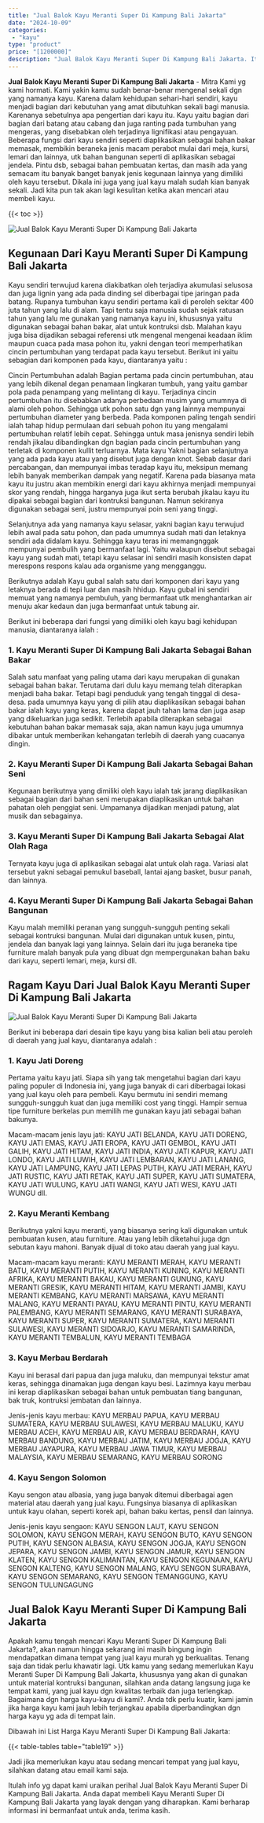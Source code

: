 ```yaml
---
title: "Jual Balok Kayu Meranti Super Di Kampung Bali Jakarta"
date: "2024-10-09"
categories:
 - "kayu"
type: "product"
price: "[1200000]"
description: "Jual Balok Kayu Meranti Super Di Kampung Bali Jakarta. Itulah info yg dapat kami uraikan perihal Jual Balok Kayu Meranti Super Di Kampung Bali Jakarta. Anda..."
---
```


**Jual Balok Kayu Meranti Super Di Kampung Bali Jakarta** - Mitra Kami yg kami hormati. Kami yakin kamu sudah benar-benar mengenal sekali dgn yang namanya kayu. Karena dalam kehidupan sehari-hari sendiri, kayu menjadi bagian dari kebutuhan yang amat dibutuhkan sekali bagi manusia. Karenanya sebetulnya apa pengertian dari kayu itu. Kayu yaitu bagian dari bagian dari batang atau cabang dan juga ranting pada tumbuhan yang mengeras, yang disebabkan oleh terjadinya lignifikasi atau pengayuan. Beberapa fungsi dari kayu sendiri seperti diaplikasikan sebagai bahan bakar memasak, membikin beraneka jenis macam perabot mulai dari meja, kursi, lemari dan lainnya, utk bahan bangunan seperti di aplikasikan sebagai jendela. Pintu dsb, sebagai bahan pembuatan kertas, dan masih ada yang semacam itu banyak banget banyak jenis kegunaan lainnya yang dimiliki oleh kayu tersebut. Dikala ini juga yang jual kayu malah sudah kian banyak sekali. Jadi kita pun tak akan lagi kesulitan ketika akan mencari atau membeli kayu.

{{< toc >}}

![Jual Balok Kayu Meranti Super Di Kampung Bali Jakarta](/images/kayu/kayu36.jpg)

## Kegunaan Dari Kayu Meranti Super Di Kampung Bali Jakarta

Kayu sendiri terwujud karena diakibatkan oleh terjadiya akumulasi selusosa dan juga lignin yang ada pada dinding sel diberbagai tipe jaringan pada batang. Rupanya tumbuhan kayu sendiri pertama kali di peroleh sekitar 400 juta tahun yang lalu di alam. Tapi tentu saja manusia sudah sejak ratusan tahun yang lalu me gunakan yang namanya kayu ini, khususnya yaitu digunakan sebagai bahan bakar, alat untuk kontruksi dsb. Malahan kayu juga bisa dijadikan sebagai referensi utk mengenal mengenai keadaan iklim maupun cuaca pada masa pohon itu, yakni dengan teori memperhatikan cincin pertumbuhan yang terdapat pada kayu tersebut. Berikut ini yaitu sebagian dari komponen pada kayu, diantaranya yaitu :

Cincin Pertumbuhan adalah Bagian pertama pada cincin pertumbuhan, atau yang lebih dikenal degan penamaan lingkaran tumbuh, yang yaitu gambar pola pada penampang yang melintang di kayu. Terjadinya cincin pertumbuhan itu disebabkan adanya perbedaan musim yang umumnya di alami oleh pohon. Sehingga utk pohon satu dgn yang lainnya mempunyai pertumbuhan diameter yang berbeda. Pada komponen paling tengah sendiri ialah tahap hidup permulaan dari sebuah pohon itu yang mengalami pertumbuhan relatif lebih cepat. Sehingga untuk masa jenisnya sendiri lebih rendah jikalau dibandingkan dgn bagian pada cincin pertumbuhan yang terletak di komponen kullit terluarnya. Mata kayu Yakni bagian selanjutnya yang ada pada kayu atau yang disebut juga dengan knot. Sebab dasar dari percabangan, dan mempunyai imbas teradap kayu itu, meksipun memang lebih banyak memberikan dampak yang negatif. Karena pada biasanya mata kayu itu justru akan membikin energi dari kayu akhirnya menjadi mempunyai skor yang rendah, hingga harganya juga ikut serta berubah jikalau kayu itu dipakai sebagai bagian dari kontruksi bangunan. Namun sekiranya digunakan sebagai seni, justru mempunyai poin seni yang tinggi.

Selanjutnya ada yang namanya kayu selasar, yakni bagian kayu terwujud lebih awal pada satu pohon, dan pada umumnya sudah mati dan letaknya sendiri ada didalam kayu. Sehingga kayu teras ini memangnggak mempunyai pembulih yang bermanfaat lagi. Yaitu walaupun disebut sebagai kayu yang sudah mati, tetapi kayu selasar ini sendiri masih konsisten dapat merespons respons kalau ada organisme yang mengganggu.

Berikutnya adalah Kayu gubal salah satu dari komponen dari kayu yang letaknya berada di tepi luar dan masih hhidup. Kayu gubal ini sendiri memuat yang namanya pembuluh, yang bermanfaat utk menghantarkan air menuju akar kedaun dan juga bermanfaat untuk tabung air.

Berikut ini beberapa dari fungsi yang dimiliki oleh kayu bagi kehidupan manusia, diantaranya ialah :

### 1\. Kayu Meranti Super Di Kampung Bali Jakarta Sebagai Bahan Bakar

Salah satu manfaat yang paling utama dari kayu merupakan di gunakan sebagai bahan bakar. Terutama dari dulu kayu memang telah diterapkan menjadi baha bakar. Tetapi bagi penduduk yang tengah tinggal di desa-desa. pada umumnya kayu yang di pilih atau diaplikasikan sebagai bahan bakar ialah kayu yang keras, karena dapat jauh tahan lama dan juga asap yang dikeluarkan juga sedikit. Terlebih apabila diterapkan sebagai kebutuhan bahan bakar memasak saja, akan namun kayu juga umumnya dibakar untuk memberikan kehangatan terlebih di daerah yang cuacanya dingin.

### 2\. Kayu Meranti Super Di Kampung Bali Jakarta Sebagai Bahan Seni

Kegunaan berikutnya yang dimiliki oleh kayu ialah tak jarang diaplikasikan sebagai bagian dari bahan seni merupakan diaplikasikan untuk bahan pahatan oleh penggiat seni. Umpamanya dijadikan menjadi patung, alat musik dan sebagainya.

### 3\. Kayu Meranti Super Di Kampung Bali Jakarta Sebagai Alat Olah Raga

Ternyata kayu juga di aplikasikan sebagai alat untuk olah raga. Variasi alat tersebut yakni sebagai pemukul baseball, lantai ajang basket, busur panah, dan lainnya.

### 4\. Kayu Meranti Super Di Kampung Bali Jakarta Sebagai Bahan Bangunan

Kayu malah memiliki peranan yang sungguh-sungguh penting sekali sebagai kontruksi bangunan. Mulai dari digunakan untuk kusen, pintu, jendela dan banyak lagi yang lainnya. Selain dari itu juga beraneka tipe furniture malah banyak pula yang dibuat dgn mempergunakan bahan baku dari kayu, seperti lemari, meja, kursi dll.

## Ragam Kayu Dari Jual Balok Kayu Meranti Super Di Kampung Bali Jakarta

![Jual Balok Kayu Meranti Super Di Kampung Bali Jakarta](/images/kayu/kayu25.jpg)

Berikut ini beberapa dari desain tipe kayu yang bisa kalian beli atau peroleh di daerah yang jual kayu, diantaranya adalah :

### 1\. Kayu Jati Doreng

Pertama yaitu kayu jati. Siapa sih yang tak mengetahui bagian dari kayu paling populer di Indonesia ini, yang juga banyak di cari diberbagai lokasi yang jual kayu oleh para pembeli. Kayu bermutu ini sendiri memang sungguh-sungguh kuat dan juga memiliki cost yang tinggi. Hampir semua tipe furniture berkelas pun memilih me gunakan kayu jati sebagai bahan bakunya.

Macam-macam jenis layu jati: KAYU JATI BELANDA, KAYU JATI DORENG, KAYU JATI EMAS, KAYU JATI EROPA, KAYU JATI GEMBOL, KAYU JATI GALIH, KAYU JATI HITAM, KAYU JATI INDIA, KAYU JATI KAPUR, KAYU JATI LONDO, KAYU JATI LUWIH, KAYU JATI LEMBARAN, KAYU JATI LANANG, KAYU JATI LAMPUNG, KAYU JATI LEPAS PUTIH, KAYU JATI MERAH, KAYU JATI RUSTIC, KAYU JATI RETAK, KAYU JATI SUPER, KAYU JATI SUMATERA, KAYU JATI WULUNG, KAYU JATI WANGI, KAYU JATI WESI, KAYU JATI WUNGU dll.

### 2\. Kayu Meranti Kembang

Berikutnya yakni kayu meranti, yang biasanya sering kali digunakan untuk pembuatan kusen, atau furniture. Atau yang lebih diketahui juga dgn sebutan kayu mahoni. Banyak dijual di toko atau daerah yang jual kayu.

Macam-macam kayu meranti: KAYU MERANTI MERAH, KAYU MERANTI BATU, KAYU MERANTI PUTIH, KAYU MERANTI KUNING, KAYU MERANTI AFRIKA, KAYU MERANTI BAKAU, KAYU MERANTI GUNUNG, KAYU MERANTI GRESIK, KAYU MERANTI HITAM, KAYU MERANTI JAMBI, KAYU MERANTI KEMBANG, KAYU MERANTI MARSAWA, KAYU MERANTI MALANG, KAYU MERANTI PAYAU, KAYU MERANTI PINTU, KAYU MERANTI PALEMBANG, KAYU MERANTI SEMARANG, KAYU MERANTI SURABAYA, KAYU MERANTI SUPER, KAYU MERANTI SUMATERA, KAYU MERANTI SULAWESI, KAYU MERANTI SIDOARJO, KAYU MERANTI SAMARINDA, KAYU MERANTI TEMBALUN, KAYU MERANTI TEMBAGA

### 3\. Kayu Merbau Berdarah

Kayu ini berasal dari papua dan juga maluku, dan mempunyai tekstur amat keras, sehingga dinamakan juga dengan kayu besi. Lazimnya kayu merbau ini kerap diaplikasikan sebagai bahan untuk pembuatan tiang bangunan, bak truk, kontruksi jembatan dan lainnya.

Jenis-jenis kayu merbau: KAYU MERBAU PAPUA, KAYU MERBAU SUMATERA, KAYU MERBAU SULAWESI, KAYU MERBAU MALUKU, KAYU MERBAU ACEH, KAYU MERBAU AIR, KAYU MERBAU BERDARAH, KAYU MERBAU BANDUNG, KAYU MERBAU JATIM, KAYU MERBAU JOGJA, KAYU MERBAU JAYAPURA, KAYU MERBAU JAWA TIMUR, KAYU MERBAU MALAYSIA, KAYU MERBAU SEMARANG, KAYU MERBAU SORONG

### 4\. Kayu Sengon Solomon

Kayu sengon atau albasia, yang juga banyak ditemui diberbagai agen material atau daerah yang jual kayu. Fungsinya biasanya di aplikasikan untuk kayu olahan, seperti korek api, bahan baku kertas, pensil dan lainnya.

Jenis-jenis kayu sengaon: KAYU SENGON LAUT, KAYU SENGON SOLOMON, KAYU SENGON MERAH, KAYU SENGON BUTO, KAYU SENGON PUTIH, KAYU SENGON ALBASIA, KAYU SENGON JOGJA, KAYU SENGON JEPARA, KAYU SENGON JAMBI, KAYU SENGON JAMUR, KAYU SENGON KLATEN, KAYU SENGON KALIMANTAN, KAYU SENGON KEGUNAAN, KAYU SENGON KALTENG, KAYU SENGON MALANG, KAYU SENGON SURABAYA, KAYU SENGON SEMARANG, KAYU SENGON TEMANGGUNG, KAYU SENGON TULUNGAGUNG

## Jual Balok Kayu Meranti Super Di Kampung Bali Jakarta

Apakah kamu tengah mencari Kayu Meranti Super Di Kampung Bali Jakarta?, akan namun hingga sekarang ini masih bingung ingin mendapatkan dimana tempat yang jual kayu murah yg berkualitas. Tenang saja dan tidak perlu khawatir lagi. Utk kamu yang sedang memerlukan Kayu Meranti Super Di Kampung Bali Jakarta, khususnya yang akan di gunakan untuk material kontruksi bangunan, silahkan anda datang langsung juga ke tempat kami, yang jual kayu dgn kwalitas terbaik dan juga terlengkap. Bagaimana dgn harga kayu-kayu di kami?. Anda tdk perlu kuatir, kami jamin jika harga kayu kami jauh lebih terjangkau apabila diperbandingkan dgn harga kayu yg ada di tempat lain.

Dibawah ini List Harga Kayu Meranti Super Di Kampung Bali Jakarta:

{{< table-tables table="table19" >}}

Jadi jika memerlukan kayu atau sedang mencari tempat yang jual kayu, silahkan datang atau email kami saja.

Itulah info yg dapat kami uraikan perihal Jual Balok Kayu Meranti Super Di Kampung Bali Jakarta. Anda dapat membeli Kayu Meranti Super Di Kampung Bali Jakarta yang layak dengan yang diharapkan. Kami berharap informasi ini bermanfaat untuk anda, terima kasih.
